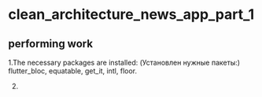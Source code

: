 # clean_architecture_news_app_part_1

## performing work
1.The necessary packages are installed: (Установлен нужные пакеты:) 
flutter_bloc, equatable,
get_it,
intl,
floor.

2.


